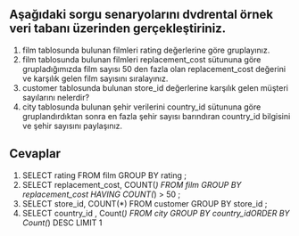 ## Aşağıdaki sorgu senaryolarını dvdrental örnek veri tabanı üzerinden gerçekleştiriniz.

1. film tablosunda bulunan filmleri rating değerlerine göre gruplayınız.
2. film tablosunda bulunan filmleri replacement_cost sütununa göre grupladığımızda film sayısı 50 den fazla olan replacement_cost değerini ve karşılık gelen film sayısını sıralayınız.
3. customer tablosunda bulunan store_id değerlerine karşılık gelen müşteri sayılarını nelerdir? 
4. city tablosunda bulunan şehir verilerini country_id sütununa göre gruplandırdıktan sonra en fazla şehir sayısı barındıran country_id bilgisini ve şehir sayısını paylaşınız.

## Cevaplar
1. SELECT rating FROM  film GROUP BY rating ;
2. SELECT replacement_cost, COUNT(*) FROM  film GROUP BY replacement_cost HAVING  COUNT(*) > 50 ;
3. SELECT store_id, COUNT(*) FROM  customer GROUP BY store_id ;
4. SELECT  country_id , Count(*) FROM  city GROUP BY country_idORDER BY Count(*) DESC LIMIT 1


